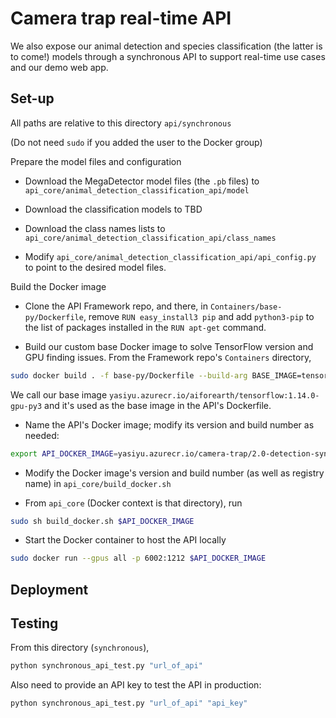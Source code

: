 # Camera trap real-time API


We also expose our animal detection and species classification (the latter is to come!) models through a synchronous API to support real-time use cases and our demo web app.


## Set-up

All paths are relative to this directory `api/synchronous`

(Do not need `sudo` if you added the user to the Docker group)

Prepare the model files and configuration

- Download the MegaDetector model files (the `.pb` files) to `api_core/animal_detection_classification_api/model`

- Download the classification models to TBD

- Download the class names lists to `api_core/animal_detection_classification_api/class_names`

- Modify `api_core/animal_detection_classification_api/api_config.py` to point to the desired model files.

Build the Docker image

- Clone the API Framework repo, and there, in `Containers/base-py/Dockerfile`, remove `RUN easy_install3 pip` and add `python3-pip` to the list of packages installed in the `RUN apt-get` command.

- Build our custom base Docker image to solve TensorFlow version and GPU finding issues. From the Framework repo's `Containers` directory,
```bash
sudo docker build . -f base-py/Dockerfile --build-arg BASE_IMAGE=tensorflow/tensorflow:1.14.0-gpu-py3 -t yasiyu.azurecr.io/aiforearth/tensorflow:1.14.0-gpu-py3
```

We call our base image `yasiyu.azurecr.io/aiforearth/tensorflow:1.14.0-gpu-py3` and it's used as the base image in the API's Dockerfile.

- Name the API's Docker image; modify its version and build number as needed:
```bash
export API_DOCKER_IMAGE=yasiyu.azurecr.io/camera-trap/2.0-detection-sync:1
```

- Modify the Docker image's version and build number (as well as registry name) in `api_core/build_docker.sh`

- From `api_core` (Docker context is that directory), run

```bash
sudo sh build_docker.sh $API_DOCKER_IMAGE
```

- Start the Docker container to host the API locally
```bash
sudo docker run --gpus all -p 6002:1212 $API_DOCKER_IMAGE
```



## Deployment


## Testing

From this directory (`synchronous`),

```bash
python synchronous_api_test.py "url_of_api"
```

Also need to provide an API key to test the API in production:

```bash
python synchronous_api_test.py "url_of_api" "api_key"
```

